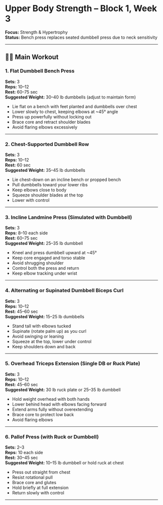# Upper Body Strength – Block 1, Week 3

**Focus:** Strength & Hypertrophy  
**Status:** Bench press replaces seated dumbbell press due to neck sensitivity

---

## 🏋️‍♂️ Main Workout

### 1. Flat Dumbbell Bench Press
**Sets:** 3  
**Reps:** 10–12  
**Rest:** 60–75 sec  
**Suggested Weight:** 30–40 lb dumbbells (adjust to maintain form)

- Lie flat on a bench with feet planted and dumbbells over chest
- Lower slowly to chest, keeping elbows at ~45° angle
- Press up powerfully without locking out
- Brace core and retract shoulder blades
- Avoid flaring elbows excessively

---

### 2. Chest-Supported Dumbbell Row
**Sets:** 3  
**Reps:** 10–12  
**Rest:** 60 sec  
**Suggested Weight:** 35–45 lb dumbbells

- Lie chest-down on an incline bench or propped bench
- Pull dumbbells toward your lower ribs
- Keep elbows close to body
- Squeeze shoulder blades at the top
- Lower with control

---

### 3. Incline Landmine Press (Simulated with Dumbbell)
**Sets:** 3  
**Reps:** 8–10 each side  
**Rest:** 60–75 sec  
**Suggested Weight:** 25–35 lb dumbbell

- Kneel and press dumbbell upward at ~45°
- Keep core engaged and torso stable
- Avoid shrugging shoulder
- Control both the press and return
- Keep elbow tracking under wrist

---

### 4. Alternating or Supinated Dumbbell Biceps Curl
**Sets:** 3  
**Reps:** 10–12  
**Rest:** 45–60 sec  
**Suggested Weight:** 15–25 lb dumbbells

- Stand tall with elbows tucked
- Supinate (rotate palm up) as you curl
- Avoid swinging or leaning
- Squeeze at the top, lower under control
- Keep shoulders down and back

---

### 5. Overhead Triceps Extension (Single DB or Ruck Plate)
**Sets:** 3  
**Reps:** 10–12  
**Rest:** 45–60 sec  
**Suggested Weight:** 30 lb ruck plate or 25–35 lb dumbbell

- Hold weight overhead with both hands
- Lower behind head with elbows facing forward
- Extend arms fully without overextending
- Brace core to protect low back
- Avoid flaring elbows

---

### 6. Pallof Press (with Ruck or Dumbbell)
**Sets:** 2–3  
**Reps:** 10 each side  
**Rest:** 30–45 sec  
**Suggested Weight:** 10–15 lb dumbbell or hold ruck at chest

- Press out straight from chest
- Resist rotational pull
- Brace core and glutes
- Hold briefly at full extension
- Return slowly with control

---